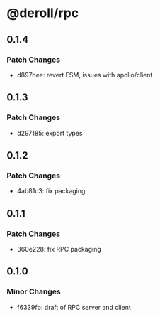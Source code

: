 # @deroll/rpc

## 0.1.4

### Patch Changes

-   d897bee: revert ESM, issues with apollo/client

## 0.1.3

### Patch Changes

-   d297185: export types

## 0.1.2

### Patch Changes

-   4ab81c3: fix packaging

## 0.1.1

### Patch Changes

-   360e228: fix RPC packaging

## 0.1.0

### Minor Changes

-   f6339fb: draft of RPC server and client
